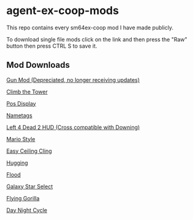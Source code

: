 # agent-ex-coop-mods
This repo contains every sm64ex-coop mod I have made publicly.

To download single file mods click on the link and then press the "Raw" button then press CTRL S to save it.

## Mod Downloads

[Gun Mod (Depreciated, no longer receiving updates)](./mods/gun-mod/gun-mod.zip)

[Climb the Tower](./mods/climb-the-tower/climb-the-tower.zip)

[Pos Display](./mods/pos-display.lua)

[Nametags](./mods/nametags.lua)

[Left 4 Dead 2 HUD (Cross compatible with Downing)](./mods/l4d2-hud/l4d2-hud.zip)

[Mario Style](./mods/mario-style/mario-style.zip)

[Easy Ceiling Cling](./mods/easy-ceiling-cling.lua)

[Hugging](./mods/hugging.lua)

[Flood](./mods/flood/flood.zip)

[Galaxy Star Select](./mods/galaxy-star-select/galaxy-star-select.zip)

[Flying Gorilla](./mods/flying-gorilla/flying-gorilla.zip)

[Day Night Cycle](./mods/day-night-cycle/day-night-cycle.zip)